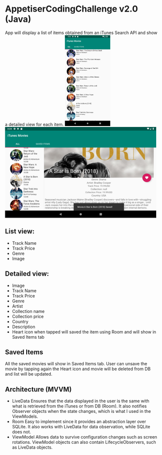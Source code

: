 # AppetiserCodingChallenge v2.0 (Java)
App will display a list of items obtained from an iTunes Search API and show a detailed view for each item.
<img src="https://github.com/PAYong/MovieMasterDetail/blob/master/screenshots/Screenshot_1564385579.png" width="150" height="300" />
<img src="https://github.com/PAYong/MovieMasterDetail/blob/master/screenshots/Screenshot_1564385081.png" width="500" height="300" />

## List view:
- Track Name
- Track Price
- Genre
- Image


## Detailed view:
- Image
- Track Name
- Track Price
- Genre
- Artist
- Collection name 
- Collection price 
- Country
- Description
- Heart icon when tapped will saved the item using Room and will show in Saved Items tab

## Saved Items
All the saved movies will show in Saved Items tab. 
User can unsave the movie by tapping again the Heart icon and movie will be deleted from DB and list will be updated.
	
## Architecture (MVVM)
- LiveData
Ensures that the data displayed in the user is the same with what is retrieved from the iTunes or from DB (Room).
It also notifies Observer objects when the state changes, which is what I used in the ViewModels.
- Room 
Easy to implement since it provides an abstraction layer over SQLite.
It also works with LiveData for data observation, while SQLite does not.
- ViewModel 
Allows data to survive configuration changes such as screen rotations.
ViewModel objects can also contain LifecycleObservers, such as LiveData objects.

	
	



